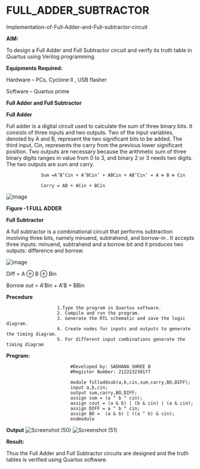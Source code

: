 # FULL_ADDER_SUBTRACTOR

Implementation-of-Full-Adder-and-Full-subtractor-circuit

**AIM:**

To design a Full Adder and Full Subtractor circuit and verify its truth table in Quartus using Verilog programming.

**Equipments Required:**

Hardware – PCs, Cyclone II , USB flasher

Software – Quartus prime

**Full Adder and Full Subtractor**

**Full Adder**

Full adder is a digital circuit used to calculate the sum of three binary bits. It consists of three inputs and two outputs. Two of the input variables, denoted by A and B, represent the two significant bits to be added. The third input, Cin, represents the carry from the previous lower significant position. Two outputs are necessary because the arithmetic sum of three binary digits ranges in value from 0 to 3, and binary 2 or 3 needs two digits. The two outputs are sum and carry.

                 Sum =A’B’Cin + A’BCin’ + ABCin + AB’Cin’ = A ⊕ B ⊕ Cin 

                 Carry = AB + ACin + BCin

![image](https://github.com/naavaneetha/FULL_ADDER_SUBTRACTOR/assets/154305477/0f30ba51-5ffb-4198-845f-18e054f675e7)

**Figure -1 FULL ADDER**

**Full Subtractor**

A full subtractor is a combinational circuit that performs subtraction involving three bits, namely minuend, subtrahend, and borrow-in . It accepts three inputs: minuend, subtrahend and a borrow bit and it produces two outputs: difference and borrow.

![image](https://github.com/naavaneetha/FULL_ADDER_SUBTRACTOR/assets/154305477/02b24f51-ab51-4304-9ad6-7b81ffc1ead5)

Diff = A ⊕ B ⊕ Bin 

Borrow out = A'Bin + A'B + BBin

**Procedure**

                       1.Type the program in Quartus software.
                       2. Compile and run the program.
                       3. Generate the RTL schematic and save the logic diagram.
                       4. Create nodes for inputs and outputs to generate the timing diagram.
                       5. For different input combinations generate the timing diagram
 
**Program:**

                            #Developed by: SADHANA SHREE B
                            #Register Number: 212223230177
                            
                            module fulladdsub(a,b,cin,sum,carry,BO,DIFF);
                            input a,b,cin;
                            output sum,carry,BO,DIFF;
                            assign sum = (a ^ b ^ cin);
                            assign cout = (a & b) | (b & cin) | (a & cin);
                            assign DIFF = a ^ b ^ cin;
                            assign BO =  (a & b) | ((a ^ b) & cin);
                            endmodule


**Output**
![Screenshot (50)](https://github.com/HemapriyaOfficial/FULL_ADDER_SUBTRACTOR/assets/147114275/0e8dc2dd-2e2b-4818-8617-5c0ab7e87692)
![Screenshot (51)](https://github.com/HemapriyaOfficial/FULL_ADDER_SUBTRACTOR/assets/147114275/c405318f-0095-44a8-aa38-9a37171f4bd1)



**Result:**

Thus the Full Adder and Full Subtractor circuits are designed and the truth tables is verified using Quartus software.



